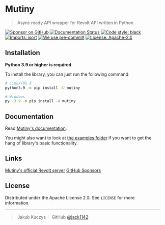 # Mutiny
> Async ready API wrapper for Revolt API written in Python.

[![Sponsor on GitHub](https://img.shields.io/github/sponsors/jack1142?logo=github)](https://github.com/sponsors/jack1142)
[![Documentation Status](https://readthedocs.org/projects/mutiny/badge/)](https://mutiny.readthedocs.io)
[![Code style: black](https://img.shields.io/badge/code%20style-black-000000.svg)](https://github.com/psf/black)
[![Imports: isort](https://user-images.githubusercontent.com/6032823/111363465-600fe880-8690-11eb-8377-ec1d4d5ff981.png)](https://github.com/PyCQA/isort)
[![We use pre-commit!](https://img.shields.io/badge/pre--commit-enabled-brightgreen?logo=pre-commit&logoColor=white)](https://github.com/pre-commit/pre-commit)
[![License: Apache-2.0](https://img.shields.io/badge/License-Apache--2.0-blue.svg)](https://opensource.org/licenses/Apache-2.0)

## Installation

**Python 3.9 or higher is required**

To install the library, you can just run the following command:

```sh
# Linux/OS X
python3.9 -m pip install -U mutiny

# Windows
py -3.9 -m pip install -U mutiny
```

## Documentation

Read [Mutiny's documentation](https://mutiny.readthedocs.io).

You might also want to look at [the examples folder](examples/)
if you want to get the hang of library's basic functionality.

## Links

[Mutiny's official Revolt server](https://app.revolt.chat/invite/GGW5WsgZ)
[GitHub Sponsors](https://github.com/sponsors/jack1142)

## License

Distributed under the Apache License 2.0. See ``LICENSE`` for more information.

---

> Jakub Kuczys &nbsp;&middot;&nbsp;
> GitHub [@jack1142](https://github.com/jack1142)
